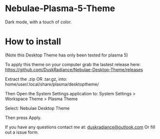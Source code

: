 # Nebulae-Plasma-5-Theme
Dark mode, with a touch of color.

# How to install
(Note this Desktop Theme has only been tested for plasma 5)

To apply this theme on your computer grab the lastest release here:
https://github.com/DuskRadiance/Nebulae-Desktop-Theme/releases

Extract the .zip OR .tar.gz, into:
home/user/.local/share/plasma/desktoptheme/

Then Open the System Settings application to:
System Settings > Workspace Theme > Plasma Theme

Select:
Nebulae Desktop Theme

Then press Apply.

If you have any questions contact me at:
duskradiance@outlook.com
Or fill out a issue form.
